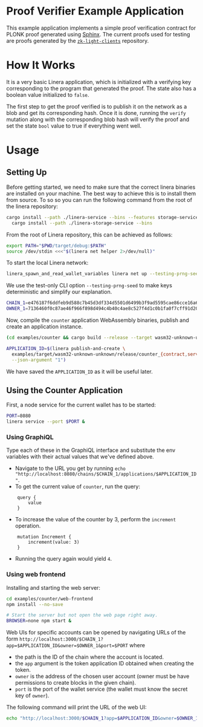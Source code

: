 <!-- cargo-rdme start -->

# Proof Verifier Example Application

This example application implements a simple proof verification contract for PLONK
proof generated using [Sphinx](https://github.com/argumentcomputer/sphinx).
The current proofs used for testing are proofs generated by the [
`zk-light-clients`](https://github.com/argumentcomputer/zk-light-clients/)
repository.

# How It Works

It is a very basic Linera application, which is initialized with a verifying key corresponding
to the program that generated the proof. The state also has a boolean value initialized
to `false`.

The first step to get the proof verified is to publish it on the network as a blob and
get its corresponding hash. Once it is done, running the `verify` mutation along
with the corresponding blob hash will verify the proof and set the state `bool` value
to true if everything went well.

# Usage

## Setting Up

Before getting started, we need to make sure that the correct linera binaries are
installed on your machine. The best way to achieve this is to install them from source. To so
so you can run the following command from the root of the linera repository:

```bash
cargo install --path ./linera-service --bins --features storage-service,proof-verification &
  cargo install --path ./linera-storage-service --bins 
```

From the root of Linera repository, this can be achieved as follows:

```bash
export PATH="$PWD/target/debug:$PATH"
source /dev/stdin <<<"$(linera net helper 2>/dev/null)"
```

To start the local Linera network:

```bash
linera_spawn_and_read_wallet_variables linera net up --testing-prng-seed 37 --
```

We use the test-only CLI option `--testing-prng-seed` to make keys deterministic and simplify our
explanation.

```bash
CHAIN_1=e476187f6ddfeb9d588c7b45d3df334d5501d6499b3f9ad5595cae86cce16a65
OWNER_1=7136460f0c87ae46f966f898d494c4b40c4ae8c527f4d1c0b1fa0f7cff91d20f
```

Now, compile the `counter` application WebAssembly binaries, publish and create an application instance.

```bash
(cd examples/counter && cargo build --release --target wasm32-unknown-unknown)

APPLICATION_ID=$(linera publish-and-create \
  examples/target/wasm32-unknown-unknown/release/counter_{contract,service}.wasm \
  --json-argument "1")
```

We have saved the `APPLICATION_ID` as it will be useful later.

## Using the Counter Application

First, a node service for the current wallet has to be started:

```bash
PORT=8080
linera service --port $PORT &
```

### Using GraphiQL

Type each of these in the GraphiQL interface and substitute the env variables with their actual values that we've
defined above.

- Navigate to the URL you get by running `echo "http://localhost:8080/chains/$CHAIN_1/applications/$APPLICATION_ID"`.
- To get the current value of `counter`, run the query:

```gql,uri=http://localhost:8080/chains/$CHAIN_1/applications/$APPLICATION_ID
    query {
        value
    }
```

- To increase the value of the counter by 3, perform the `increment` operation.

```gql,uri=http://localhost:8080/chains/$CHAIN_1/applications/$APPLICATION_ID
    mutation Increment {
        increment(value: 3)
    }
```

- Running the query again would yield `4`.

### Using web frontend

Installing and starting the web server:

```bash
cd examples/counter/web-frontend
npm install --no-save

# Start the server but not open the web page right away.
BROWSER=none npm start &
```

Web UIs for specific accounts can be opened by navigating URLs of the form
`http://localhost:3000/$CHAIN_1?app=$APPLICATION_ID&owner=$OWNER_1&port=$PORT` where

- the path is the ID of the chain where the account is located.
- the `app` argument is the token application ID obtained when creating the token.
- `owner` is the address of the chosen user account (owner must be have permissions to create blocks in the given
  chain).
- `port` is the port of the wallet service (the wallet must know the secret key of `owner`).

The following command will print the URL of the web UI:

```bash
echo "http://localhost:3000/$CHAIN_1?app=$APPLICATION_ID&owner=$OWNER_1&port=$PORT"
```

<!-- cargo-rdme end -->
